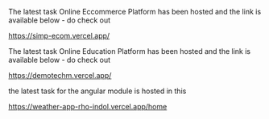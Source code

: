 
The latest task Online Eccommerce Platform has been hosted and the link is available below - do check out 

https://simp-ecom.vercel.app/


The latest task Online Education Platform has been hosted and the link is available below - do check out 

https://demotechm.vercel.app/


the latest task for the angular module is hosted in this 

https://weather-app-rho-indol.vercel.app/home
